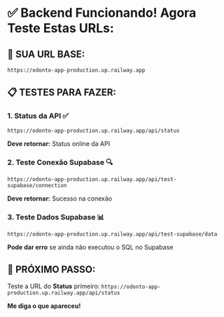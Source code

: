 # ✅ Backend Funcionando! Agora Teste Estas URLs:

## 🎯 **SUA URL BASE:** 
`https://odonto-app-production.up.railway.app`

## 📋 **TESTES PARA FAZER:**

### 1. **Status da API** ✅
```
https://odonto-app-production.up.railway.app/api/status
```
**Deve retornar:** Status online da API

### 2. **Teste Conexão Supabase** 🔍
```
https://odonto-app-production.up.railway.app/api/test-supabase/connection
```
**Deve retornar:** Sucesso na conexão

### 3. **Teste Dados Supabase** 📊
```
https://odonto-app-production.up.railway.app/api/test-supabase/data
```
**Pode dar erro** se ainda não executou o SQL no Supabase

## 🚀 **PRÓXIMO PASSO:**

Teste a URL do **Status** primeiro:
`https://odonto-app-production.up.railway.app/api/status`

**Me diga o que apareceu!**

